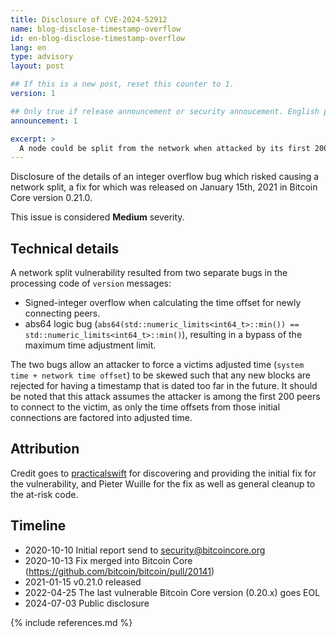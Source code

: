 ```yaml
---
title: Disclosure of CVE-2024-52912
name: blog-disclose-timestamp-overflow
id: en-blog-disclose-timestamp-overflow
lang: en
type: advisory
layout: post

## If this is a new post, reset this counter to 1.
version: 1

## Only true if release announcement or security annoucement. English posts only
announcement: 1

excerpt: >
  A node could be split from the network when attacked by its first 200 peers. A fix was released on January 15th, 2021 in Bitcoin Core version 0.21.0.
---
```


Disclosure of the details of an integer overflow bug which risked causing a network split, a fix for
which was released on January 15th, 2021 in Bitcoin Core version 0.21.0.

This issue is considered **Medium** severity.

## Technical details

A network split vulnerability resulted from two separate bugs in the processing code of `version`
messages:
* Signed-integer overflow when calculating the time offset for newly connecting peers.
* abs64 logic bug (`abs64(std::numeric_limits<int64_t>::min()) ==
  std::numeric_limits<int64_t>::min()`), resulting in a bypass of the maximum time adjustment limit.

The two bugs allow an attacker to force a victims adjusted time (`system time + network time
offset`) to be skewed such that any new blocks are rejected for having a timestamp that is dated too
far in the future. It should be noted that this attack assumes the attacker is among the first 200
peers to connect to the victim, as only the time offsets from those initial connections are factored
into adjusted time.

## Attribution

Credit goes to [practicalswift](https://github.com/practicalswift) for discovering and providing the
initial fix for the vulnerability, and Pieter Wuille for the fix as well as general cleanup to the
at-risk code.

## Timeline

* 2020-10-10 Initial report send to security@bitcoincore.org
* 2020-10-13 Fix merged into Bitcoin Core (https://github.com/bitcoin/bitcoin/pull/20141)
* 2021-01-15 v0.21.0 released
* 2022-04-25 The last vulnerable Bitcoin Core version (0.20.x) goes EOL
* 2024-07-03 Public disclosure

{% include references.md %}
